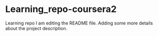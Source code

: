 # Learning_repo-coursera2
Learning repo
I am editing the README file. Adding some more details about the project
description. 
